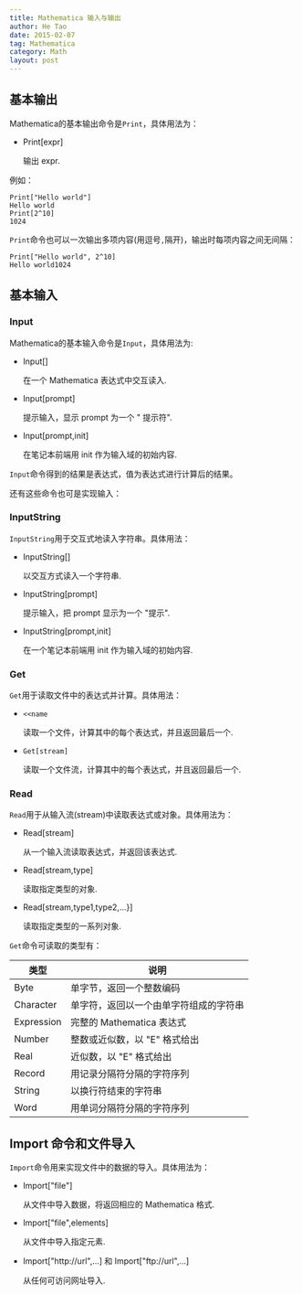 ```yaml
---
title: Mathematica 输入与输出
author: He Tao
date: 2015-02-07
tag: Mathematica
category: Math
layout: post
---
```


基本输出
--------

Mathematica的基本输出命令是`Print`，具体用法为：

+ Print[expr] 

    输出 expr. 

例如：

    Print["Hello world"]
    Hello world
    Print[2^10]
    1024

`Print`命令也可以一次输出多项内容(用逗号`,`隔开)，输出时每项内容之间无间隔：

    Print["Hello world", 2^10]
    Hello world1024

<!--more-->

基本输入
--------

<!--more-->

### Input

Mathematica的基本输入命令是`Input`，具体用法为:

+ Input[] 

    在一个 Mathematica 表达式中交互读入.

+ Input[prompt] 

    提示输入，显示 prompt 为一个 " 提示符".

+ Input[prompt,init] 

    在笔记本前端用 init 作为输入域的初始内容.

`Input`命令得到的结果是表达式，值为表达式进行计算后的结果。


还有这些命令也可是实现输入：

### InputString

`InputString`用于交互式地读入字符串。具体用法：

+ InputString[] 

    以交互方式读入一个字符串.

+ InputString[prompt] 

    提示输入，把 prompt 显示为一个 "提示".

+ InputString[prompt,init] 

    在一个笔记本前端用 init 作为输入域的初始内容. 


### Get

`Get`用于读取文件中的表达式并计算。具体用法：

+ `<<name` 
    
    读取一个文件，计算其中的每个表达式，并且返回最后一个.

+ `Get[stream]` 

    读取一个文件流，计算其中的每个表达式，并且返回最后一个.

### Read

`Read`用于从输入流(stream)中读取表达式或对象。具体用法为：

+ Read[stream] 

    从一个输入流读取表达式，并返回该表达式.

+ Read[stream,type] 

    读取指定类型的对象.

+ Read[stream,type1,type2,...}] 
    
    读取指定类型的一系列对象. 

`Get`命令可读取的类型有：

| 类型       | 说明                                      |
|------------|-------------------------------------------|
| Byte	     | 单字节，返回一个整数编码                  |
| Character  | 单字符，返回以一个由单字符组成的字符串    | 
| Expression | 完整的 Mathematica 表达式                 |
| Number	 | 整数或近似数，以 "E" 格式给出             |
| Real	     | 近似数，以 "E" 格式给出                   |
| Record     | 用记录分隔符分隔的字符序列                |
| String     | 以换行符结束的字符串                      |
| Word       | 用单词分隔符分隔的字符序列                |

Import 命令和文件导入
----------------------

`Import`命令用来实现文件中的数据的导入。具体用法为：

+ Import["file"] 

    从文件中导入数据，将返回相应的 Mathematica 格式. 

+ Import["file",elements] 

    从文件中导入指定元素. 

+ Import["http://url",...] 和 Import["ftp://url",...] 

    从任何可访问网址导入. 




